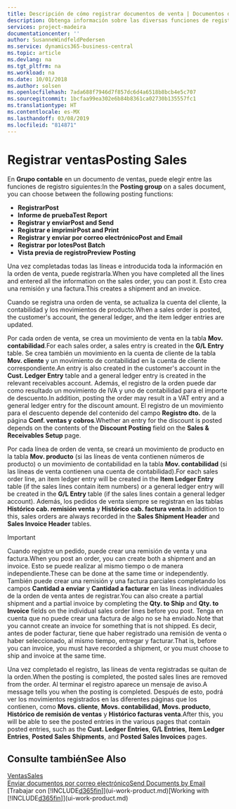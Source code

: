 ```yaml
---
title: Descripción de cómo registrar documentos de venta | Documentos de Microsoft
description: Obtenga información sobre las diversas funciones de registro para registrar documentos de venta.
services: project-madeira
documentationcenter: ''
author: SusanneWindfeldPedersen
ms.service: dynamics365-business-central
ms.topic: article
ms.devlang: na
ms.tgt_pltfrm: na
ms.workload: na
ms.date: 10/01/2018
ms.author: solsen
ms.openlocfilehash: 7ada688f7946d7f857dc6d4a6518b8bcb4e5c707
ms.sourcegitcommit: 1bcfaa99ea302e6b84b8361ca02730b135557fc1
ms.translationtype: HT
ms.contentlocale: es-MX
ms.lasthandoff: 03/08/2019
ms.locfileid: "814871"
---
```

# <a name="posting-sales"></a><span data-ttu-id="4022b-103">Registrar ventas</span><span class="sxs-lookup"><span data-stu-id="4022b-103">Posting Sales</span></span>
<span data-ttu-id="4022b-104">En **Grupo contable** en un documento de ventas, puede elegir entre las funciones de registro siguientes:</span><span class="sxs-lookup"><span data-stu-id="4022b-104">In the **Posting group** on a sales document, you can choose between the following posting functions:</span></span>

* <span data-ttu-id="4022b-105">**Registrar**</span><span class="sxs-lookup"><span data-stu-id="4022b-105">**Post**</span></span>
* <span data-ttu-id="4022b-106">**Informe de prueba**</span><span class="sxs-lookup"><span data-stu-id="4022b-106">**Test Report**</span></span>
* <span data-ttu-id="4022b-107">**Registrar y enviar**</span><span class="sxs-lookup"><span data-stu-id="4022b-107">**Post and Send**</span></span>
* <span data-ttu-id="4022b-108">**Registrar e imprimir**</span><span class="sxs-lookup"><span data-stu-id="4022b-108">**Post and Print**</span></span>
* <span data-ttu-id="4022b-109">**Registrar y enviar por correo electrónico**</span><span class="sxs-lookup"><span data-stu-id="4022b-109">**Post and Email**</span></span>
* <span data-ttu-id="4022b-110">**Registrar por lotes**</span><span class="sxs-lookup"><span data-stu-id="4022b-110">**Post Batch**</span></span>
* <span data-ttu-id="4022b-111">**Vista previa de registro**</span><span class="sxs-lookup"><span data-stu-id="4022b-111">**Preview Posting**</span></span>

<span data-ttu-id="4022b-112">Una vez completadas todas las líneas e introducida toda la información en la orden de venta, puede registrarla.</span><span class="sxs-lookup"><span data-stu-id="4022b-112">When you have completed all the lines and entered all the information on the sales order, you can post it.</span></span> <span data-ttu-id="4022b-113">Esto crea una remisión y una factura.</span><span class="sxs-lookup"><span data-stu-id="4022b-113">This creates a shipment and an invoice.</span></span>

<span data-ttu-id="4022b-114">Cuando se registra una orden de venta, se actualiza la cuenta del cliente, la contabilidad y los movimientos de producto.</span><span class="sxs-lookup"><span data-stu-id="4022b-114">When a sales order is posted, the customer's account, the general ledger, and the item ledger entries are updated.</span></span>

<span data-ttu-id="4022b-115">Por cada orden de venta, se crea un movimiento de venta en la tabla **Mov. contabilidad**.</span><span class="sxs-lookup"><span data-stu-id="4022b-115">For each sales order, a sales entry is created in the **G/L Entry** table.</span></span> <span data-ttu-id="4022b-116">Se crea también un movimiento en la cuenta de cliente de la tabla **Mov. cliente** y un movimiento de contabilidad en la cuenta de cliente correspondiente.</span><span class="sxs-lookup"><span data-stu-id="4022b-116">An entry is also created in the customer's account in the **Cust. Ledger Entry** table and a general ledger entry is created in the relevant receivables account.</span></span> <span data-ttu-id="4022b-117">Además, el registro de la orden puede dar como resultado un movimiento de IVA y uno de contabilidad para el importe de descuento.</span><span class="sxs-lookup"><span data-stu-id="4022b-117">In addition, posting the order may result in a VAT entry and a general ledger entry for the discount amount.</span></span> <span data-ttu-id="4022b-118">El registro de un movimiento para el descuento depende del contenido del campo **Registro dto.** de la página **Conf. ventas y cobros**.</span><span class="sxs-lookup"><span data-stu-id="4022b-118">Whether an entry for the discount is posted depends on the contents of the **Discount Posting** field on the **Sales & Receivables Setup** page.</span></span>

<span data-ttu-id="4022b-119">Por cada línea de orden de venta, se creará un movimiento de producto en la tabla **Mov. producto** (si las líneas de venta contienen números de producto) o un movimiento de contabilidad en la tabla **Mov. contabilidad** (si las líneas de venta contienen una cuenta de contabilidad).</span><span class="sxs-lookup"><span data-stu-id="4022b-119">For each sales order line, an item ledger entry will be created in the **Item Ledger Entry** table (if the sales lines contain item numbers) or a general ledger entry will be created in the **G/L Entry** table (if the sales lines contain a general ledger account).</span></span> <span data-ttu-id="4022b-120">Además, los pedidos de venta siempre se registran en las tablas **Histórico cab. remisión venta** y **Histórico cab. factura venta**.</span><span class="sxs-lookup"><span data-stu-id="4022b-120">In addition to this, sales orders are always recorded in the **Sales Shipment Header** and **Sales Invoice Header** tables.</span></span>

> [!IMPORTANT]  
>   <span data-ttu-id="4022b-121">Cuando registre un pedido, puede crear una remisión de venta y una factura.</span><span class="sxs-lookup"><span data-stu-id="4022b-121">When you post an order, you can create both a shipment and an invoice.</span></span> <span data-ttu-id="4022b-122">Esto se puede realizar al mismo tiempo o de manera independiente.</span><span class="sxs-lookup"><span data-stu-id="4022b-122">These can be done at the same time or independently.</span></span> <span data-ttu-id="4022b-123">También puede crear una remisión y una factura parciales completando los campos **Cantidad a enviar** y **Cantidad a facturar** en las líneas individuales de la orden de venta antes de registrar.</span><span class="sxs-lookup"><span data-stu-id="4022b-123">You can also create a partial shipment and a partial invoice by completing the **Qty. to Ship** and **Qty. to Invoice** fields on the individual sales order lines before you post.</span></span> <span data-ttu-id="4022b-124">Tenga en cuenta que no puede crear una factura de algo no se ha enviado.</span><span class="sxs-lookup"><span data-stu-id="4022b-124">Note that you cannot create an invoice for something that is not shipped.</span></span> <span data-ttu-id="4022b-125">Es decir, antes de poder facturar, tiene que haber registrado una remisión de venta o haber seleccionado, al mismo tiempo, entregar y facturar.</span><span class="sxs-lookup"><span data-stu-id="4022b-125">That is, before you can invoice, you must have recorded a shipment, or you must choose to ship and invoice at the same time.</span></span>

<span data-ttu-id="4022b-126">Una vez completado el registro, las líneas de venta registradas se quitan de la orden.</span><span class="sxs-lookup"><span data-stu-id="4022b-126">When the posting is completed, the posted sales lines are removed from the order.</span></span> <span data-ttu-id="4022b-127">Al terminar el registro aparece un mensaje de aviso.</span><span class="sxs-lookup"><span data-stu-id="4022b-127">A message tells you when the posting is completed.</span></span> <span data-ttu-id="4022b-128">Después de esto, podrá ver los movimientos registrados en las diferentes páginas que los contienen, como **Movs. cliente**, **Movs. contabilidad**, **Movs. producto**, **Histórico de remisión de ventas** y **Histórico facturas venta**.</span><span class="sxs-lookup"><span data-stu-id="4022b-128">After this, you will be able to see the posted entries in the various pages that contain posted entries, such as the **Cust. Ledger Entries**, **G/L Entries**, **Item Ledger Entries**, **Posted Sales Shipments**, and **Posted Sales Invoices** pages.</span></span>

## <a name="see-also"></a><span data-ttu-id="4022b-129">Consulte también</span><span class="sxs-lookup"><span data-stu-id="4022b-129">See Also</span></span>
[<span data-ttu-id="4022b-130">Ventas</span><span class="sxs-lookup"><span data-stu-id="4022b-130">Sales</span></span>](sales-manage-sales.md)  
[<span data-ttu-id="4022b-131">Enviar documentos por correo electrónico</span><span class="sxs-lookup"><span data-stu-id="4022b-131">Send Documents by Email</span></span>](ui-how-send-documents-email.md)  
<span data-ttu-id="4022b-132">[Trabajar con [!INCLUDE[d365fin](includes/d365fin_md.md)]](ui-work-product.md)</span><span class="sxs-lookup"><span data-stu-id="4022b-132">[Working with [!INCLUDE[d365fin](includes/d365fin_md.md)]](ui-work-product.md)</span></span>

